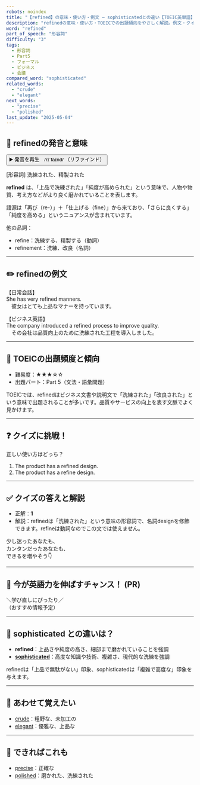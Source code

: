 ```yaml
---
robots: noindex
title: "【refined】の意味・使い方・例文 ― sophisticatedとの違い【TOEIC英単語】"
description: "refinedの意味・使い方・TOEICでの出題傾向をやさしく解説。例文・クイズ付きでsophisticatedとの違いもわかりやすく学べます。"
word: "refined"
part_of_speech: "形容詞"
difficulty: "3"
tags:
  - 形容詞
  - Part5
  - フォーマル
  - ビジネス
  - 会議
compared_word: "sophisticated"
related_words:
  - "crude"
  - "elegant"
next_words:
  - "precise"
  - "polished"
last_update: "2025-05-04"
---
```


## 🔰 refinedの発音と意味

<button class="play-audio" onclick="playTTS('refined')">
  <span class="play-audio-main">
    ▶️ 発音を再生　/rɪˈfaɪnd/
  </span>
  <span class="play-audio-sub">
    （リファインド）
  </span>
</button>

[形容詞] 洗練された、精製された

**refined** は、「上品で洗練された」「純度が高められた」という意味で、人物や物質、考え方などがより良く磨かれていることを表します。

語源は「再び（re-）」＋「仕上げる（fine）」から来ており、「さらに良くする」「純度を高める」というニュアンスが含まれています。

他の品詞：  
- refine：洗練する、精製する（動詞）
- refinement：洗練、改良（名詞）

---

## ✏️ refinedの例文

【日常会話】  
She has very refined manners.  
　彼女はとても上品なマナーを持っています。

【ビジネス英語】  
The company introduced a refined process to improve quality.  
　その会社は品質向上のために洗練された工程を導入しました。

---

## 🎯 TOEICの出題頻度と傾向

- 難易度：★★★☆☆
- 出題パート：Part 5（文法・語彙問題）

TOEICでは、refinedはビジネス文書や説明文で「洗練された」「改良された」という意味で出題されることが多いです。品質やサービスの向上を表す文脈でよく見かけます。

---

## ❓ クイズに挑戦！

正しい使い方はどっち？

1. The product has a refined design.  
2. The product has a refine design.

---

## ✅ クイズの答えと解説

- 正解：**1**
- 解説：refinedは「洗練された」という意味の形容詞で、名詞designを修飾できます。refineは動詞なのでこの文では使えません。

少し迷ったあなたも、  
カンタンだったあなたも、  
できるを増やそう👇️

---

## 🚀 今が英語力を伸ばすチャンス！ (PR)

<div class="info-center">
＼学び直しにぴったり／<br>  
（おすすめ情報予定）
</div>

---

## 🤔  sophisticated との違いは？

- **refined**：上品さや純度の高さ、細部まで磨かれていることを強調
- **[sophisticated](/sophisticated)**：高度な知識や技術、複雑さ、現代的な洗練を強調

refinedは「上品で無駄がない」印象、sophisticatedは「複雑で高度な」印象を与えます。

---

## 🧩 あわせて覚えたい

- [crude](/crude)：粗野な、未加工の
- [elegant](/elegant)：優雅な、上品な

---

## 📖 できればこれも

- [precise](/precise)：正確な
- [polished](/polished)：磨かれた、洗練された

<!-- cvid: aid24_bid41 -->
